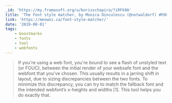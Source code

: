 ```yaml
---
_id: 'https://my.framasoft.org/u/borisschapira/?iRFk9A'
title: 'The Font style matcher, by Monica Dinculescu (@notwaldorf) #FOUC #Fonts'
link: 'https://meowni.ca/font-style-matcher/'
date: '2019-08-01'
tags:
    - boostmarks
    - fonts
    - tool
    - webfonts
---
```


<div class="markdown"><blockquote>
<p>If you're using a web font, you're bound to see a flash of unstyled text (or FOUC), between the initial render of your websafe font and the webfont that you've chosen. This usually results in a jarring shift in layout, due to sizing discrepancies between the two fonts. To minimize this discrepancy, you can try to match the fallback font and the intended webfont’s x-heights and widths [1]. This tool helps you do exactly that.
</p>
</blockquote></div>
